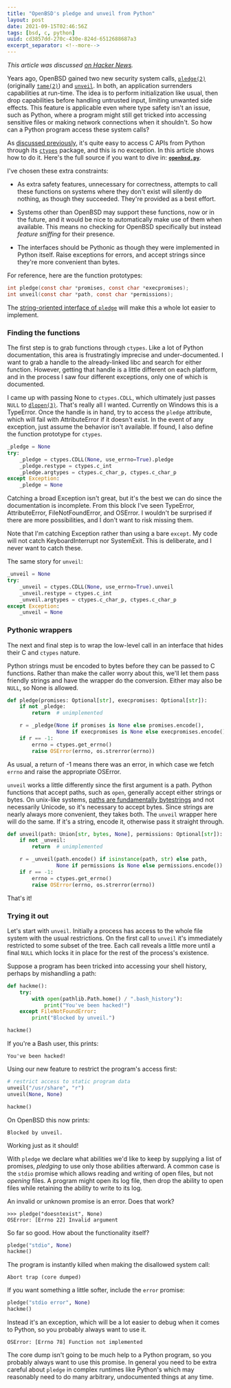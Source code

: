 ```yaml
---
title: "OpenBSD's pledge and unveil from Python"
layout: post
date: 2021-09-15T02:46:56Z
tags: [bsd, c, python]
uuid: cd3857dd-270c-430e-824d-6512688687a3
excerpt_separator: <!--more-->
---
```


*This article was discussed [on Hacker News][hn].*

Years ago, OpenBSD gained two new security system calls, [`pledge(2)`][p]
(originally [`tame(2)`][t]) and [`unveil`][u]. In both, an application
surrenders capabilities at run-time. The idea is to perform initialization
like usual, then drop capabilities before handling untrusted input,
limiting unwanted side effects. This feature is applicable even where type
safety isn't an issue, such as Python, where a program might still get
tricked into accessing sensitive files or making network connections when
it shouldn't. So how can a Python program access these system calls?

As [discussed previously][dll], it's quite easy to access C APIs from
Python through its [`ctypes`][ctypes] package, and this is no exception.
In this article shows how to do it. Here's the full source if you want to
dive in: [**`openbsd.py`**][src].

<!--more-->

I've chosen these extra constraints:

* As extra safety features, unnecessary for correctness, attempts to call
  these functions on systems where they don't exist will silently do
  nothing, as though they succeeded. They're provided as a best effort.

* Systems other than OpenBSD may support these functions, now or in the
  future, and it would be nice to automatically make use of them when
  available. This means no checking for OpenBSD specifically but instead
  *feature sniffing* for their presence.

* The interfaces should be Pythonic as though they were implemented in
  Python itself. Raise exceptions for errors, and accept strings since
  they're more convenient than bytes.

For reference, here are the function prototypes:

```c
int pledge(const char *promises, const char *execpromises);
int unveil(const char *path, const char *permissions);
```

The [string-oriented interface of `pledge`][str] will make this a whole
lot easier to implement.

### Finding the functions

The first step is to grab functions through `ctypes`. Like a lot of Python
documentation, this area is frustratingly imprecise and under-documented.
I want to grab a handle to the already-linked libc and search for either
function. However, getting that handle is a little different on each
platform, and in the process I saw four different exceptions, only one of
which is documented.

I came up with passing None to `ctypes.CDLL`, which ultimately just passes
`NULL` to [`dlopen(3)`][dlopen]. That's really all I wanted. Currently on
Windows this is a TypeError. Once the handle is in hand, try to access the
`pledge` attribute, which will fail with AttributeError if it doesn't
exist. In the event of any exception, just assume the behavior isn't
available. If found, I also define the function prototype for `ctypes`.

```py
_pledge = None
try:
    _pledge = ctypes.CDLL(None, use_errno=True).pledge
    _pledge.restype = ctypes.c_int
    _pledge.argtypes = ctypes.c_char_p, ctypes.c_char_p
except Exception:
    _pledge = None
```

Catching a broad Exception isn't great, but it's the best we can do since
the documentation is incomplete. From this block I've seen TypeError,
AttributeError, FileNotFoundError, and OSError. I wouldn't be surprised if
there are more possibilities, and I don't want to risk missing them.

Note that I'm catching Exception rather than using a bare `except`. My
code will not catch KeyboardInterrupt nor SystemExit. This is deliberate,
and I never want to catch these.

The same story for `unveil`:

```py
_unveil = None
try:
    _unveil = ctypes.CDLL(None, use_errno=True).unveil
    _unveil.restype = ctypes.c_int
    _unveil.argtypes = ctypes.c_char_p, ctypes.c_char_p
except Exception:
    _unveil = None
```

### Pythonic wrappers

The next and final step is to wrap the low-level call in an interface that
hides their C and `ctypes` nature.

Python strings must be encoded to bytes before they can be passed to C
functions. Rather than make the caller worry about this, we'll let them
pass friendly strings and have the wrapper do the conversion. Either may
also be `NULL`, so None is allowed.

```py
def pledge(promises: Optional[str], execpromises: Optional[str]):
    if not _pledge:
        return  # unimplemented

    r = _pledge(None if promises is None else promises.encode(),
                None if execpromises is None else execpromises.encode())
    if r == -1:
        errno = ctypes.get_errno()
        raise OSError(errno, os.strerror(errno))
```

As usual, a return of -1 means there was an error, in which case we fetch
`errno` and raise the appropriate OSError.

`unveil` works a little differently since the first argument is a path.
Python functions that accept paths, such as `open`, generally accept
either strings or bytes. On unix-like systems, [paths are fundamentally
bytestrings][wtf] and not necessarily Unicode, so it's necessary to accept
bytes. Since strings are nearly always more convenient, they takes both.
The `unveil` wrapper here will do the same. If it's a string, encode it,
otherwise pass it straight through.

```py
def unveil(path: Union[str, bytes, None], permissions: Optional[str]):
    if not _unveil:
        return  # unimplemented

    r = _unveil(path.encode() if isinstance(path, str) else path,
                None if permissions is None else permissions.encode())
    if r == -1:
        errno = ctypes.get_errno()
        raise OSError(errno, os.strerror(errno))
```

That's it!

### Trying it out

Let's start with `unveil`. Initially a process has access to the whole
file system with the usual restrictions. On the first call to `unveil`
it's immediately restricted to some subset of the tree. Each call reveals
a little more until a final `NULL` which locks it in place for the rest of
the process's existence.

Suppose a program has been tricked into accessing your shell history,
perhaps by mishandling a path:

```py
def hackme():
    try:
        with open(pathlib.Path.home() / ".bash_history"):
            print("You've been hacked!")
    except FileNotFoundError:
        print("Blocked by unveil.")

hackme()
```

If you're a Bash user, this prints:

    You've been hacked!

Using our new feature to restrict the program's access first:

```py
# restrict access to static program data
unveil("/usr/share", "r")
unveil(None, None)

hackme()
```

On OpenBSD this now prints:

    Blocked by unveil.

Working just as it should!

With `pledge` we declare what abilities we'd like to keep by supplying a
list of promises, *pledging* to use only those abilities afterward. A
common case is the `stdio` promise which allows reading and writing of
open files, but not *opening* files. A program might open its log file,
then drop the ability to open files while retaining the ability to write
to its log.

An invalid or unknown promise is an error. Does that work?

    >>> pledge("doesntexist", None)
    OSError: [Errno 22] Invalid argument

So far so good. How about the functionality itself?

```py
pledge("stdio", None)
hackme()
```

The program is instantly killed when making the disallowed system call:

    Abort trap (core dumped)

If you want something a little softer, include the `error` promise:

```py
pledge("stdio error", None)
hackme()
```

Instead it's an exception, which will be a lot easier to debug when it
comes to Python, so you probably always want to use it.

    OSError: [Errno 78] Function not implemented

The core dump isn't going to be much help to a Python program, so you
probably always want to use this promise. In general you need to be extra
careful about `pledge` in complex runtimes like Python's which may
reasonably need to do many arbitrary, undocumented things at any time.


[ctypes]: https://docs.python.org/3/library/ctypes.html
[dll]: /blog/2021/06/29/
[dlopen]: https://man.openbsd.org/dlopen.3
[hn]: https://news.ycombinator.com/item?id=28535255
[p]: https://man.openbsd.org/pledge.2
[src]: https://github.com/skeeto/scratch/tree/master/misc/openbsd.py
[str]: https://flak.tedunangst.com/post/string-interfaces
[t]: https://www.openbsd.org/papers/tame-fsec2015/mgp00001.html
[u]: https://man.openbsd.org/unveil.2
[wtf]: https://simonsapin.github.io/wtf-8/
